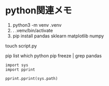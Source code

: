 # python関連メモ

1. python3 -m venv .venv
2. . .venv/bin/activate
3. pip install pandas sklearn matplotlib numpy

touch script.py

pip list
which python
pip freeze | grep pandas

<!-- 環境パス確認 -->
```
import sys
import pprint

pprint.pprint(sys.path)
```